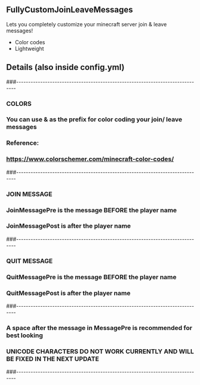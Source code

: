 ## FullyCustomJoinLeaveMessages
Lets you completely customize your minecraft server join & leave messages!
- Color codes 
- Lightweight
## Details (also inside config.yml)
###------------------------------------------------------------------------------
###  COLORS
###  You can use & as the prefix for color coding your join/ leave messages
###  Reference:
###  https://www.colorschemer.com/minecraft-color-codes/
###------------------------------------------------------------------------------
###  JOIN MESSAGE
###  JoinMessagePre is the message BEFORE the player name
###  JoinMessagePost is after the player name
###------------------------------------------------------------------------------
###  QUIT MESSAGE
###  QuitMessagePre is the message BEFORE the player name
###  QuitMessagePost is after the player name
###------------------------------------------------------------------------------
###  A space after the message in MessagePre is recommended for best looking
###  UNICODE CHARACTERS DO NOT WORK CURRENTLY AND WILL BE FIXED IN THE NEXT UPDATE
###------------------------------------------------------------------------------

